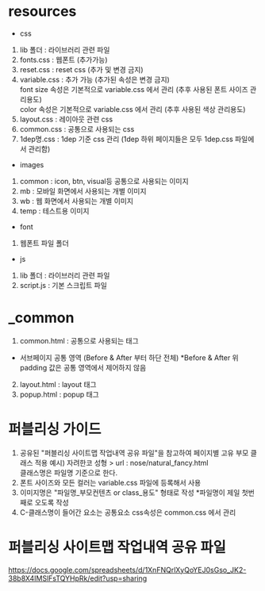 # resources

- css
1. lib 폴더 : 라이브러리 관련 파일
2. fonts.css : 웹폰트 (추가가능)
3. reset.css : reset css (추가 및 변경 금지)
4. variable.css : 추가 가능 (추가된 속성은 변경 금지)<br/>
               font size 속성은 기본적으로 variable.css 에서 관리 (추후 사용된 폰트 사이즈 관리용도)<br/>
               color 속성은 기본적으로 variable.css 에서 관리 (추후 사용된 색상 관리용도)
5. layout.css : 레이아웃 관련 css 
6. common.css : 공통으로 사용되는 css
7. 1dep명.css : 1dep 기준 css 관리 (1dep 하위 페이지들은 모두 1dep.css 파일에서 관리함)

- images
1. common : icon, btn, visual등 공통으로 사용되는 이미지
2. mb : 모바일 화면에서 사용되는 개별 이미지
3. wb : 웹 화면에서 사용되는 개별 이미지
4. temp : 테스트용 이미지

- font
1. 웹폰트 파일 폴더

- js
1. lib 폴더 : 라이브러리 관련 파일
2. script.js : 기본 스크립트 파일

# _common

1. common.html : 공통으로 사용되는 태그
  - 서브페이지 공통 영역 (Before & After 부터 하단 전체) 
    *Before & After 위 padding 값은 공통 영역에서 제어하지 않음
2. layout.html : layout 태그
3. popup.html : popup 태그

# 퍼블리싱 가이드
1. 공유된 "퍼블리싱 사이트맵 작업내역 공유 파일"을 참고하여 페이지별 고유 부모 클래스 적용
   예시) 자려한코 성형 > url : nose/natural_fancy.html 
   <div id="wrap" class="natural_fancy"> 클래스명은 파일명 기준으로 한다.
2. 폰트 사이즈와 모든 컬러는 variable.css 파일에 등록해서 사용
3. 이미지명은 "파일명_부모컨텐츠 or class_용도" 형태로 작성 *파일명이 제일 첫번째로 오도록 작성
4. C-클래스명이 들어간 요소는 공통요소 css속성은 common.css 에서 관리


# 퍼블리싱 사이트맵 작업내역 공유 파일
https://docs.google.com/spreadsheets/d/1XnFNQrlXyQoYEJ0sGso_JK2-38b8X4IMSlFsTQYHpRk/edit?usp=sharing
